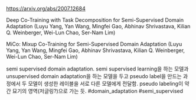 https://arxiv.org/abs/2007.12684

Deep Co-Training with Task Decomposition for Semi-Supervised Domain
  Adaptation (Luyu Yang, Yan Wang, Mingfei Gao, Abhinav Shrivastava, Kilian Q. Weinberger, Wei-Lun Chao, Ser-Nam Lim)

MiCo: Mixup Co-Training for Semi-Supervised Domain Adaptation (Luyu Yang, Yan Wang, Mingfei Gao, Abhinav Shrivastava, Kilian Q. Weinberger, Wei-Lun Chao, Ser-Nam Lim)

semi supervised domain adaptation. semi supervised learning을 하는 모델과 unsupervised domain adaptation을 하는 모델을 두고 pseudo label을 만드는 과정에서 두 모델이 생성한 레이블을 서로 다른 모델에게 전달함. pseudo labeling이 약간 묘기의 영역(저글링?)으로 가는 듯. #domain_adaptation #semi_supervised